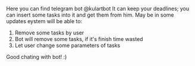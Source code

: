 Here you can find telegram bot @kulartbot
It can keep your deadlines; you can insert some tasks into it and get them from him.
May be in some updates eystem will be able to:
1. Remove some tasks by user
2. Bot will remove some tasks, if it's finish time wasted
3. Let user change some parameters of tasks

Good chating with bot! :)
